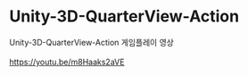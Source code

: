 # Unity-3D-QuarterView-Action
 Unity-3D-QuarterView-Action
 게임플레이 영상
<br></br>
https://youtu.be/m8Haaks2aVE
